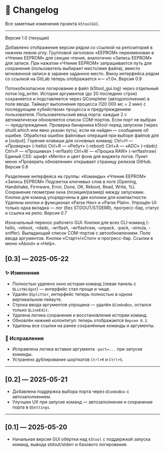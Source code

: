 # 📄 Changelog

Все заметные изменения проекта `k5toolGUI`.

---
Версия 1.0 (текущая)

Добавлено отображение версии рядом со ссылкой на репозиторий в нижнем левом углу.
Групповой заголовок «EEPROM» переименован в «Чтение EEPROM» для секции чтения, аналогично «Запись EEPROM» для записи.
При нажатии «Чтение EEPROM» запрашивается путь для сохранения (пользователь выбирает место/имя файла), вместо мгновенной записи в заранее заданное место.
Внизу интерфейса рядом со ссылкой на GitLab теперь отображается «— v1.0».
Версия 0.9

Потокобезопасное логирование в файл (k5tool_gui.log) через отдельный поток log_writer.
История аргументов (до 20 последних строк) сохраняется и подставляется через QCompleter (автодополнение) в поле ввода.
Таймаут выполнения процесса (120 000 мс = 2 мин) с последующим «убийством» процесса и предупреждением пользователя.
Пользовательский ввод порта: каждые 2 с автоматически обновляется список COM-портов. Если порт не выбран — предупреждение.
Проверка бинарника k5tool перед запуском (через shutil.which или явно указан путь), если не найден — сообщение об ошибке.
Обработка ошибок файловых операций при выборе файлов для <file> и [output].
Горячие клавиши для основных команд:
Ctrl+H — «Проверка» (-hello)
Ctrl+R — «Ребут» (-reboot)
Ctrl+A — «ADC» (-rdadc)
Ctrl+P — «Прошивка» (-wrflash)
Ctrl+W — «Прошка RAW» (-wrflashraw)
Единый CSS: шрифт «Menlo» и цвет фона для виджета логов.
Пункт меню «Проверить обновления» открывает страницу релизов GitHub.
Версия 0.8

Разделение интерфейса на группы:
«Команды»
«Чтение EEPROM»
«Запись EEPROM»
Подсветка ключевых слов в логе (Opening, Handshake, Firmware, Error, Done, OK, Reboot, Read, Write, %).
Сохранение геометрии окна (позиция/размер) между запусками.
Кнопки для команд упорядочены в две колонки для компактности.
Удалены кнопки и функционал «Parse Hex» и «Parse Plain».
Упрощён UI: только одна вкладка — лог (без STDOUT/STDERR), прогресс-бар, статус и ссылка на репо.
Версия 0.7

Изначальный перенос рабочего GUI:
Кнопки для всех CLI-команд (-hello, -reboot, -rdadc, -wrflash, -wrflashraw, -unpack, -pack, -simula, -sniffer).
Выпадающий список COM-портов с автообновлением.
Поле ввода аргументов.
Кнопки «Старт»/«Стоп» и прогресс-бар.
Ссылки в меню «About» и «Help».

## [0.3] — 2025-05-22

### ✨ Изменения
- Полностью удалено окно истории команд (левая панель с `QListWidget`) — интерфейс стал проще и чище.
- Удалён `QSplitter`, интерфейс теперь полностью в одном вертикальном лейауте.
- Строка ввода аргументов упрощена — удалён `QComboBox`, остался только `QLineEdit`.
- Удалена логика сохранения и восстановления истории команд.
- Обновлён нижний колонтитул: теперь отображается `Версия 0.3`.
- Удалены все ссылки на ранее сохранённые команды и аргументы.

### 🐛 Исправления
- Исправлена логика вставки аргумента `-port=...` при запуске команды.
- Устранено дублирование шорткатов `Ctrl+R` и `Ctrl+S`.

---

## [0.2] — 2025-05-21

- Добавлена поддержка выбора порта через `QComboBox` с автозаполнением.
- Улучшен UX при запуске команд — автозаполнение и сохранение порта в `QSettings`.

---

## [0.1] — 2025-05-20

- Начальная версия GUI обёртки над `k5tool` с поддержкой запуска команд, вывода stdout/stderr и базового логирования.
